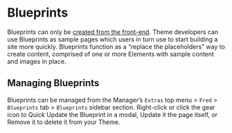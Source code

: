 # Blueprints

Blueprints can only be [created from the front-end](../../blueprints.md). Theme developers can use Blueprints as sample pages which users in turn use to start building a site more quickly. Blueprints function as a “replace the placeholders” way to create content, comprised of one or more Elements with sample content and images in place. 

## Managing Blueprints

Blueprints can be managed from the Manager’s `Extras` top menu > `Fred` > `Blueprints` tab > `Blueprints` sidebar section. Right-click or click the gear icon to Quick Update the Blueprint in a modal, Update it the page itself, or Remove it to delete it from your Theme.

